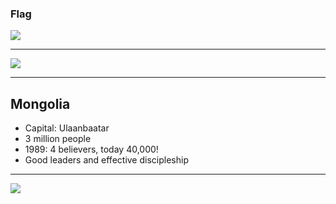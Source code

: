 ### Flag

![](https://upload.wikimedia.org/wikipedia/commons/4/4c/Flag_of_Mongolia.svg)

---------------

![](https://upload.wikimedia.org/wikipedia/commons/9/97/Mongolia_on_the_globe_%28Mongolia_centered%29.svg)


---------------

## Mongolia

- Capital: Ulaanbaatar
- 3 million people
- 1989: 4 believers, today 40,000!
- Good leaders and effective discipleship


---------------

![](https://player.vimeo.com/video/81229388)